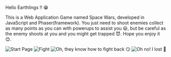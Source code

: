 Hello Earthlings !! 😁

This is a Web Application Game named Space Wars, developed in JavaScript and Phaser(framework). You just need to shoot enemies collect as many points as you can with powerups to assist you 😃, but be careful as the enemy shoots at you and you might get trapped 😈.
Hope you enjoy it 😊.

![Start Page](https://github.com/Overpowering-Victorious/Space-Wars-Game/main/SS/1.png?raw=true)
![Fight](https://github.com/Overpowering-Victorious/Space-Wars-Game/main/SS/2.png?raw=true)
![Oh, they know how to fight back 😏](https://github.com/Overpowering-Victorious/Space-Wars-Game/main/SS/3.png?raw=true)
![Oh no! I lost 🥺](https://github.com/Overpowering-Victorious/Space-Wars-Game/main/SS/4.png?raw=true)
